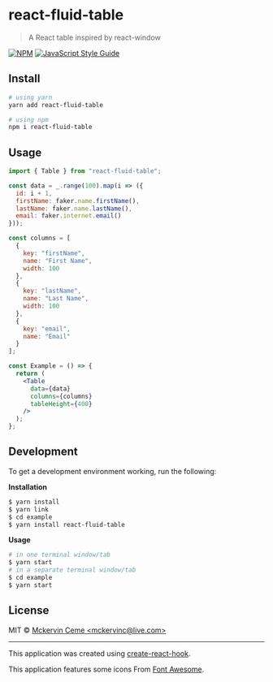 # react-fluid-table

> A React table inspired by react-window

[![NPM](https://img.shields.io/npm/v/react-fluid-table.svg)](https://www.npmjs.com/package/react-fluid-table) [![JavaScript Style Guide](https://img.shields.io/badge/code_style-standard-brightgreen.svg)](https://standardjs.com)

## Install

```bash
# using yarn
yarn add react-fluid-table

# using npm
npm i react-fluid-table
```

## Usage

```jsx
import { Table } from "react-fluid-table";

const data = _.range(100).map(i => ({
  id: i + 1,
  firstName: faker.name.firstName(),
  lastName: faker.name.lastName(),
  email: faker.internet.email()
}));

const columns = [
  {
    key: "firstName",
    name: "First Name",
    width: 100
  },
  {
    key: "lastName",
    name: "Last Name",
    width: 100
  },
  {
    key: "email",
    name: "Email"
  }
];

const Example = () => {
  return (
    <Table
      data={data}
      columns={columns}
      tableHeight={400}
    />
  );
};
```

## Development

To get a development environment working, run the following:

**Installation**

```bash
$ yarn install
$ yarn link
$ cd example
$ yarn install react-fluid-table
```

**Usage**

```bash
# in one terminal window/tab
$ yarn start
# in a separate terminal window/tab
$ cd example
$ yarn start
```

## License

MIT © [Mckervin Ceme &lt;mckervinc@live.com&gt;](https://github.com/mckervinc)

---

This application was created using [create-react-hook](https://github.com/hermanya/create-react-hook).

This application features some icons From [Font Awesome](https://fontawesome.com/license/free).
